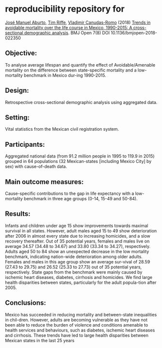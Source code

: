 # reproducibility repository for

[José Manuel Aburto](http://findresearcher.sdu.dk/portal/en/persons/jose-manuel-aburto(34dcae96-a13a-4c4d-a941-985152180869).html), [Tim Riffe](https://www.demogr.mpg.de/en/institute/staff_directory_1899/timothy_riffe_2198.htm), [Vladimir Canudas-Romo](https://researchers.anu.edu.au/researchers/canudas-romo-v) (2018) [Trends in avoidable mortality over the life course in Mexico, 1990-2015: A cross-sectional demographic analysis](https://bmjopen.bmj.com/content/8/7/e022350.full.pdf). BMJ Open 7(8) DOI 10.1136/bmjopen-2018-022350


## Objective: 
To analyse average lifespan and quantify the effect of Avoidable/Amenable mortality on the difference between state-specific mortality and a low-mortality benchmark in Mexico dur-ing 1990-2015.

## Design: 
Retrospective cross-sectional demographic analysis using aggregated data.

## Setting: 
Vital statistics from the Mexican civil registration system.

## Participants: 
Aggregated national data (from 91.2 million people in 1995 to 119.9 in 2015) grouped in 64 populations (32 Mexican-states [including Mexico City] by sex) with cause-of-death data.

## Main outcome measures: 
Cause-specific contributions to the gap in life expectancy with a low-mortality benchmark in three age groups (0-14, 15-49 and 50-84).

## Results: 
Infants and children under age 15 show improvements towards maximal survival in all states. However, adult males aged 15 to 49 show deterioration after 2006 in almost every state due to increasing homicides, and a slow recovery thereafter. Out of 35 potential years, females and males live on average 34.57 (34.48 to 34.67) and 33.80 (33.34 to 34.27), respectively. Adults aged 50 to 84 show an unexpected decrease in the low mortality benchmark, indicating nation-wide deterioration among older adults. Females and males in this age group show an average sur-vival of 28.59 (27.43 to 29.75) and 26.52 (25.33 to 27.73) out of 35 potential years, respectively. State gaps from the benchmark were mainly caused by ischemic heart diseases, diabetes, cirrhosis and homicides. We find large health disparities between states, particularly for the adult popula-tion after 2005.

## Conclusions: 
Mexico has succeeded in reducing mortality and between-state inequalities in chil-dren. However, adults are becoming vulnerable as they have not been able to reduce the burden of violence and conditions amenable to health services and behaviours, such as diabetes, ischemic heart diseases and cirrhosis. These trends have led to large health disparities between Mexican states in the last 25 years
